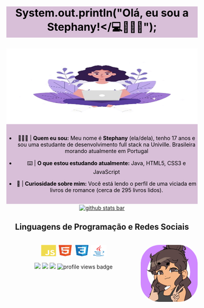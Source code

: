

# <p align=center style="text-align: center; background: thistle; color:black ;"> System.out.println(**"Olá, eu sou a Stephany!</💻​​🙋🏽‍♀️"**);</p>

<div align=center style=" background: thistle; color:black; display:flex; flex-direction: column; align-itens:center;">
<img align=center height="200" widht="100px" src="img1.png" >

- 👩🏽‍💻 ​| **Quem eu sou:** Meu nome é **Stephany** (ela/dela), tenho 17 anos e sou uma estudante de desenvolvimento full stack na Univille. 
Brasileira morando atualmente em Portugal

- ⌨️​ | **O que estou estudando atualmente:** Java, HTML5, CSS3 e JavaScript

- 🦋​ | **Curiosidade sobre mim:** Você está lendo o perfil de uma viciada em livros de romance (cerca de 295 livros lidos).

</div> 

<div align="center" >
  <a href="https://github.com/stephanysribeiro">
  
  <div align="center">
  <a href="https://github.com/anuraghazra/github-readme-stats">
    <img alt="github stats bar" align="center" src="https://github-readme-stats.vercel.app/api/top-langs/?username=stephanysribeiro&layout=compact&theme=jolly&card_width=300&hide=cmake,c,swift,kotlin,c%2B%2B,objective-c" />
  </a>
 </div>

## Linguagens de Programação e Redes Sociais
<div align=center style="display: inline_block"><br>
  <img align="center" alt="ste-Js" height="30" width="40" src="https://raw.githubusercontent.com/devicons/devicon/master/icons/javascript/javascript-plain.svg">
  <img align="center" alt="ste-HTML" height="30" width="40" src="https://raw.githubusercontent.com/devicons/devicon/master/icons/html5/html5-original.svg">
  <img align="center" alt="ste-CSS" height="30" width="40" src="https://raw.githubusercontent.com/devicons/devicon/master/icons/css3/css3-original.svg">
  <img align="center" alt="ste-java" height="30" width="40" src="https://raw.githubusercontent.com/devicons/devicon/master/icons/java/java-original.svg">
  <img align="right" alt="ste-pic" height="150" style="border-radius:50px;" src="img2.png">
</div>
  
  <div>⠀⠀⠀⠀⠀⠀</div>

<div > 
  <a href="https://instagram.com/stehhss" target="_blank"><img src="https://img.shields.io/badge/-Instagram-%23E4405F?style=for-the-badge&logo=instagram&logoColor=white" target="_blank"></a>
  <a href = "sousastephany2005@gmail.com"><img src="https://img.shields.io/badge/-Gmail-%23333?style=for-the-badge&logo=gmail&logoColor=white" target="_blank"></a>
  <a href="https://www.linkedin.com/in/stephany-sousa-7369b5218" target="_blank"><img src="https://img.shields.io/badge/-LinkedIn-%230077B5?style=for-the-badge&logo=linkedin&logoColor=white" target="_blank"></a> 
    <img alt="profile views badge" src="https://komarev.com/ghpvc/?username=stephanysribeiro&style=flat&color=09131b&label=Views"">
    </div>
      
 

